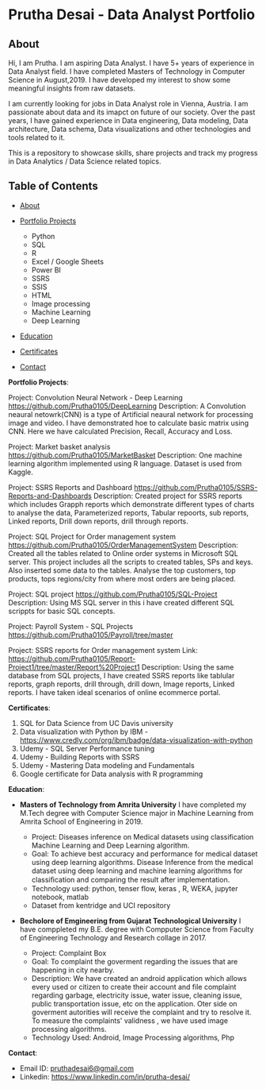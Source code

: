 # Prutha Desai - Data Analyst Portfolio
## About
Hi, I am Prutha. I am aspiring Data Analyst. I have 5+ years of experience in Data Analyst field. I have completed Masters of Technology in Computer Science in August,2019. I have developed my interest to show some meaningful insights from raw datasets. 

I am currently looking for jobs in Data Analyst role in Vienna, Austria. I am passionate about data and its imapct on future of our society. Over the past years, I have gained experience in Data engineering, Data modeling, Data architecture, Data schema, Data visualizations and other technologies and tools related to it.

This is a repository to showcase skills, share projects and track my progress in Data Analytics / Data Science related topics.

## Table of Contents
- [About](https://github.com/Prutha0105/Prutha0105/blob/main/README.md#about)
- [Portfolio Projects](https://github.com/Prutha0105/Prutha0105/blob/main/README.md#portfolio-projects)
  - Python 
  - SQL
  - R
  - Excel / Google Sheets
  - Power BI
  - SSRS
  - SSIS
  - HTML
  - Image processing
  - Machine Learning
  - Deep Learning

- [Education](https://github.com/Prutha0105/Prutha0105/blob/main/README.md#education)  
- [Certificates](https://github.com/Prutha0105/Prutha0105/blob/main/README.md#certificates)
- [Contact](https://github.com/Prutha0105/Prutha0105/blob/main/README.md#contacts)

**Portfolio Projects**:

Project: Convolution Neural Network - Deep Learning 
https://github.com/Prutha0105/DeepLearning
Description: A Convolution neaural netowrk(CNN) is a type of Artificial neaural network for processing image and video.
I have demonstrated hoe to calculate basic matrix using CNN. Here we have calculated Precision, Recall, Accuracy and Loss.

Project: Market basket analysis
https://github.com/Prutha0105/MarketBasket
Description: One machine learning algorithm implemented using R language. Dataset is used from Kaggle.

Project: SSRS Reports and Dashboard
https://github.com/Prutha0105/SSRS-Reports-and-Dashboards
Description: Created project for SSRS reports which includes Grapph reports which demonstrate different types of charts to analyse the data, Parameterized reports, Tabular repoorts, sub reports, Linked reports, Drill down reports, drill through reports.

Project: SQL Project for Order management system
https://github.com/Prutha0105/OrderManagementSystem
Description: Created all the tables related to Online order systems in Microsoft SQL server. This project includes all the scripts to created tables, SPs and keys. Also inserted some data to the tables. Analyse the top customers, top products, tops regions/city from where most orders are being placed.

Project: SQL project
https://github.com/Prutha0105/SQL-Project
Description: Using MS SQL server in this i have created different SQL scrippts for basic SQL concepts.

Project: Payroll System - SQL Projects
https://github.com/Prutha0105/Payroll/tree/master

Project: SSRS reports for Order management system
Link: https://github.com/Prutha0105/Report-Project1/tree/master/Report%20Project1
Description: Using the same database from SQL projects, I have created SSRS reports like tablular reports, graph reports, drill through, drill down, Image reports, Linked reports. I have taken ideal scenarios of online ecommerce portal.

**Certificates**:
1. SQL for Data Science from UC Davis university
2. Data visualization with Python by IBM - https://www.credly.com/org/ibm/badge/data-visualization-with-python
3. Udemy - SQL Server Performance tuning
4. Udemy - Building Reports with SSRS
5. Udemy - Mastering Data modeling and Fundamentals
6. Google certificate for Data analysis with R programming

**Education**:

- **Masters of Technology from Amrita University**
  I have completed my M.Tech degree with Computer Science major in Machine Learning from Amrita School of Engineering in 2019.
  - Project: Diseases inference on Medical datasets using classification Machine Learning and Deep Learning algorithm.
  - Goal: To achieve best accuracy and performance for medical dataset using deep learning algorithms. Disease Inference from the medical dataset using deep learning and machine learning algorithms for classiﬁcation and comparing the result after implementation.
  - Technology used: python, tenser flow, keras , R, WEKA, jupyter notebook, matlab
  - Dataset from kentridge and UCI repository

- **Becholore of Emgineering from Gujarat Technological University**
  I have comppleted my B.E. degree with Compputer Science from Faculty of Engineering Technology and Research collage in 2017.
  - Project: Complaint Box
  - Goal: To complaint the goverment regarding the issues that are happening in city nearby.
  - Description: We have created an android application which allows every used or citizen to create their account and file complaint regarding garbage, electricity issue, water issue, cleaning issue, public transportation issue, etc on the application. Oter side on goverment autorities will receive the complaint and try to resolve it. To measure the complaints' validness , we have used image processing algorithms.
  - Technology Used: Android, Image Processing algorithms, Php
  
**Contact**:
- Email ID: pruthadesai6@gmail.com
- Linkedin: https://www.linkedin.com/in/prutha-desai/
